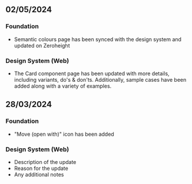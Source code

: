## 02/05/2024

### Foundation
- Semantic colours page has been synced with the design system and updated on Zeroheight

### Design System (Web)
- The Card component page has been updated with more details, including variants, do's & don'ts. Additionally, sample cases have been added along with a variety of examples.


## 28/03/2024 

### Foundation
- "Move (open with)" icon has been added

### Design System (Web)
- Description of the update
- Reason for the update
- Any additional notes
